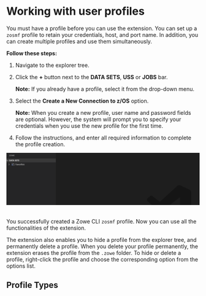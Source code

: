 # Working with user profiles

You must have a profile before you can use the extension. You can set up a `zosmf` profile to retain your credentials, host, and port name. In addition, you can create multiple profiles and use them simultaneously.

**Follow these steps:**

1. Navigate to the explorer tree.
2. Click the **+** button next to the **DATA SETS**, **USS** or **JOBS** bar.

   **Note:** If you already have a profile, select it from the drop-down menu.

3. Select the **Create a New Connection to z/OS** option.

   **Note:** When you create a new profile, user name and password fields are optional. However, the system will prompt you to specify your credentials when you use the new profile for the first time.

4. Follow the instructions, and enter all required information to complete the profile creation.

![New Connection](../images/ze/ZE-newProfiles.gif?raw=true "New Connection")
<br /><br />

You successfully created a Zowe CLI `zosmf` profile. Now you can use all the functionalities of the extension.

The extension also enables you to hide a profile from the explorer tree, and permanently delete a profile. When you delete your profile permanently, the extension erases the profile from the `.zowe` folder. To hide or delete a profile, right-click the profile and choose the corresponding option from the options list.

## Profile Types

<!-- TODO A placeholder section, which will include information about profile types, the associate profiles feature etc -->